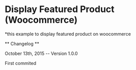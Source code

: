 # Display Featured Product (Woocommerce)

*this example to display featured product on woocommerce

** Changelog **

October 13th, 2015 -- Version 1.0.0

First commited
